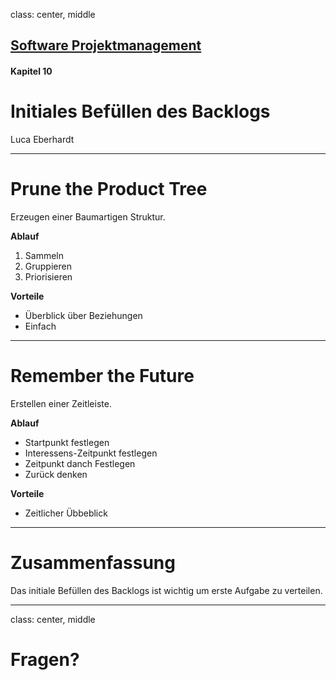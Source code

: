 class: center, middle

## [Software Projektmanagement](index.html)

#### Kapitel 10

# Initiales Befüllen des Backlogs

Luca Eberhardt

---
# Prune the Product Tree 

Erzeugen einer Baumartigen Struktur.

**Ablauf**

1. Sammeln
1. Gruppieren
1. Priorisieren

**Vorteile**

 * Überblick über Beziehungen
 * Einfach

---
# Remember the Future

Erstellen einer Zeitleiste.

**Ablauf**

* Startpunkt festlegen
* Interessens-Zeitpunkt festlegen
* Zeitpunkt danch Festlegen
* Zurück denken

**Vorteile**

 * Zeitlicher Übbeblick

---

# Zusammenfassung

Das initiale Befüllen des Backlogs ist wichtig um erste Aufgabe zu verteilen.

---

class: center, middle

# Fragen?
